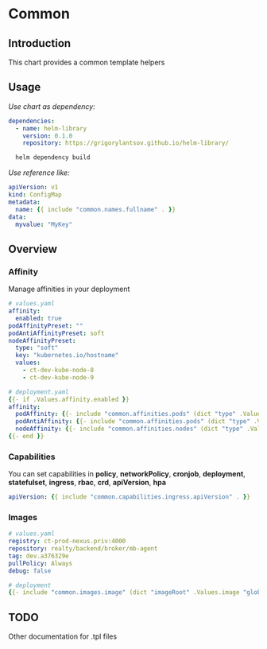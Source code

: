 # Common

## Introduction

This chart provides a common template helpers

## Usage

*Use chart as dependency:*

```yaml
dependencies:
  - name: helm-library
    version: 0.1.0
    repository: https://grigorylantsov.github.io/helm-library/
```

```sh
  helm dependency build
```

*Use reference like:*

```yaml
apiVersion: v1
kind: ConfigMap
metadata:
  name: {{ include "common.names.fullname" . }}
data:
  myvalue: "MyKey"
```

## Overview

### Affinity

Manage affinities in your deployment

```yaml
# values.yaml
affinity:
  enabled: true
podAffinityPreset: ""
podAntiAffinityPreset: soft
nodeAffinityPreset:
  type: "soft"
  key: "kubernetes.io/hostname"
  values:
    - ct-dev-kube-node-8
    - ct-dev-kube-node-9

# deployment.yaml
{{- if .Values.affinity.enabled }}
affinity:
  podAffinity: {{- include "common.affinities.pods" (dict "type" .Values.podAffinityPreset "context" $) | nindent 10 }}
  podAntiAffinity: {{- include "common.affinities.pods" (dict "type" .Values.podAntiAffinityPreset "context" $) | nindent 10 }}
  nodeAffinity: {{- include "common.affinities.nodes" (dict "type" .Values.nodeAffinityPreset.type "key" .Values.nodeAffinityPreset.key "values" .Values.nodeAffinityPreset.values) | nindent 10 }}
{{- end }}
```

### Capabilities

You can set capabilities in **policy**, **networkPolicy**, **cronjob**, **deployment**, **statefulset**, **ingress**, **rbac**, **crd**, **apiVersion**, **hpa**

```yaml
apiVersion: {{ include "common.capabilities.ingress.apiVersion" . }}
```

### Images

```yaml
# values.yaml
registry: ct-prod-nexus.priv:4000
repository: realty/backend/broker/mb-agent
tag: dev.a376329e
pullPolicy: Always
debug: false

# deployment
{{- include "common.images.image" (dict "imageRoot" .Values.image "global" .Values.global) -}}
```


## TODO
Other documentation for .tpl files
